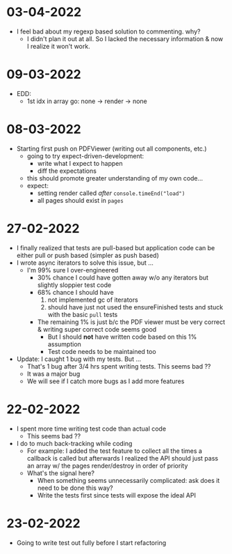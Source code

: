 # 03-04-2022

- I feel bad about my regexp based solution to commenting. why?
  - I didn't plan it out at all. So I lacked the necessary information & now I realize it won't work.

# 09-03-2022

- EDD:
  - 1st idx in array go: none -> render -> none

# 08-03-2022

- Starting first push on PDFViewer (writing out all components, etc.)
  - going to try expect-driven-development:
    - write what I expect to happen
    - diff the expectations
  - this should promote greater understanding of my own code...
  - expect:
    - setting render called _after_ `console.timeEnd("load")`
    - all pages should exist in `pages`

# 27-02-2022

- I finally realized that tests are pull-based but application code can be either pull or push based (simpler as push based)
- I wrote async iterators to solve this issue, but ...
  - I'm 99% sure I over-engineered
    - 30% chance I could have gotten away w/o any iterators but slightly sloppier test code
    - 68% chance I should have
      1. not implemented gc of iterators
      2. should have just not used the ensureFinished tests and stuck with the basic `pull` tests
    - The remaining 1% is just b/c the PDF viewer must be very correct & writing super correct code seems good
      - But I should **not** have written code based on this 1% assumption
      - Test code needs to be maintained too
- Update: I caught 1 bug with my tests. But ...
  - That's 1 bug after 3/4 hrs spent writing tests. This seems bad ??
  - It was a major bug
  - We will see if I catch more bugs as I add more features

# 22-02-2022

- I spent more time writing test code than actual code
  - This seems bad ??
- I do to much back-tracking while coding
  - For example: I added the test feature to collect all the times a callback is called but afterwards I realized the API should just pass an array w/ the pages render/destroy in order of priority
  - What's the signal here?
    - When something seems unnecessarily complicated: ask does it need to be done this way?
    - Write the tests first since tests will expose the ideal API

# 23-02-2022

- Going to write test out fully before I start refactoring
